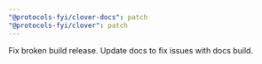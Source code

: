 ```yaml
---
"@protocols-fyi/clover-docs": patch
"@protocols-fyi/clover": patch
---
```


Fix broken build release. Update docs to fix issues with docs build.
